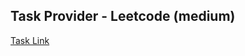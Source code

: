## Task Provider - Leetcode (medium)

[Task Link](https://leetcode.com/problems/sort-characters-by-frequency/description/?envType=daily-question&envId=2024-02-07)